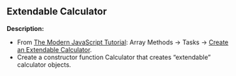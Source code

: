 ## Extendable Calculator

**Description:**
- From [The Modern JavaScript Tutorial](https://javascript.info/): Array Methods -> Tasks -> [Create an Extendable Calculator](https://javascript.info/array-methods#create-an-extendable-calculator).
- Create a constructor function Calculator that creates “extendable” calculator objects.